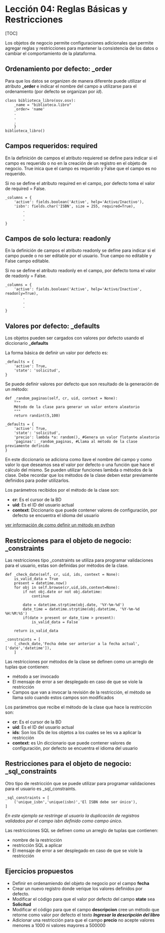 Lección 04: Reglas Básicas y Restricciones
==========================================

[TOC]

Los objetos de negocio permite configuraciones adicionales que permite agregar reglas y restricciones para mantener la consistencia de los datos o cambiar el comportamiento de la plataforma.

Ordenamiento por defecto: _order
--------------------------------

Para que los datos se organizen de manera diferente puede utilizar el atributo **_order** e indicar el nombre del campo a utilizarse para el ordenamiento (por defecto se organizan por *id*).

    class biblioteca_libro(osv.osv):
        _name = "biblioteca.libro"
        _order= 'name'
        .
        .
        .
        }
	biblioteca_libro()

Campos requeridos: required
---------------------------

En la definición de campos el atributo requiered se define para indicar si el campo es requerido o no en la creación de un registro en el objeto de negocio. True inica que el campo es requerido y False que el campo es no requerido.

Si no se define el atributo required en el campo, por defecto toma el valor de required = False.

	_columns = {
        'active': fields.boolean('Active', help='Activo/Inactivo'),
        'isbn': fields.char('ISBN', size = 255, required=True),
			.
            .
            .
    }

Campos de solo lectura: readonly
--------------------------------

En la definición de campos el atributo readonly se define para indicar si el campo puede o no ser editable por el usuario. True campo no editable y False campo editable.

Si no se define el atributo readonly en el campo, por defecto toma el valor de readonly = False.

	_columns = {
        'active': fields.boolean('Active', help='Activo/Inactivo', readonly=True),
			.
            .
            .
    }


Valores por defecto: _defaults
------------------------------

Los objetos pueden ser cargados con valores por defecto usando el diccionario **_defaults**

La forma básica de definir un valor por defecto es:

	_defaults = {
        'active': True,
        'state': 'solicitud',
	}

Se puede definir valores por defecto que son resultado de la generación de un método:

	def _random_paginas(self, cr, uid, context = None):
        """
        Método de la clase para generar un valor entero aleatorio
        """
        return randint(5,100)

    _defaults = {
        'active': True,
        'state': 'solicitud',
        'precio': lambda *a: random(), #Genera un valor flotante aleatorio
        'paginas': _random_paginas, #Llama al método de la clase previamente definido
    }

En este diccionario se adiciona como llave el nombre del campo y como valor lo que deseamos sea el valor por defecto o una función que hace el cálculo del mismo. Se pueden utilizar funciones lambda o métodos de la clase. Debe recordar que los métodos de la clase deben estar previamente definidos para poder utilizarlos.

Los parámetros recibidos por el método de la clase son:
* **cr**: Es el cursor de la BD
* **uid**: Es el ID del usuario actual
* **context**: Diccionario que puede contener valores de configuración, por defecto se encuentra el idioma del usuario

[ver información de como definir un método en python](http://https://docs.python.org/2/tutorial/classes.html)

Restricciones para el objeto de negocio: _constraints
-----------------------------------------------------

Las restricciones tipo _constraints se utiliza para programar validaciones para el usuario, estas son definidas por métodos de la clase.

	def _check_date(self, cr, uid, ids, context = None):
        is_valid_data = True
        present = datetime.now()
        for obj in self.browse(cr,uid,ids,context=None):
            if not obj.date or not obj.datetime:
                continue

            date = datetime.strptime(obj.date, '%Y-%m-%d')
            date_time = datetime.strptime(obj.datetime, '%Y-%m-%d %H:%M:%S')
            if(date > present or date_time > present):
                is_valid_data = False

        return is_valid_data

    _constraints = [
        (_check_date,'Fecha debe ser anterior a la fecha actual',['date','datetime']),
        ]

Las restricciones por métodos de la clase se definen como un arreglo de tuplas que contienen:

* método a ser invocado
* El mensaje de error a ser desplegado en caso de que se viole la restricción
* Campos que van a invocar la revisión de la restricción, el método se llama solo cuando estos campos son modificados

Los parámetros que recibe el método de la clase que hace la restricción son:

* **cr**: Es el cursor de la BD
* **uid**: Es el ID del usuario actual
* **ids**: Son los IDs de los objetos a los cuales se les va a aplicar la restricción
* **context**: es Un diccionario que puede contener valores de configuración, por defecto se encuentra el idioma del usuario

Restricciones para el objeto de negocio: _sql_constraints
---------------------------------------------------------

Otro tipo de restricción que se puede utilizar para programar validaciones para el usuario es _sql_constraints.

    _sql_constraints = [
        ('unique_isbn','unique(isbn)','El ISBN debe ser único'),
    ]

*En este ejemplo se restringe al usuario la duplicación de registros validados por el campo isbn definido como campo único.*

Las restricciones SQL se definen como un arreglo de tuplas que contienen:

* nombre de la restricción
* restricción SQL a aplicar
* El mensaje de error a ser desplegado en caso de que se viole la restricción


Ejercicios propuestos
---------------------

* Definir en ordenamiendo del objeto de negocio por el campo **fecha**
* Crear un nuevo registro donde verique los valores definidos por defecto.
* Modificar el código para que el valor por defecto del campo **state** sea **Solicitud**
* Modificar el código para que el campo **descripcion** cree un método que retorne como valor por defecto el texto ***Ingresar la descripción del libro***
* Adicionar una restricción para que el campo **precio** no acepte valores menores a 1000 ni valores mayores a 500000
